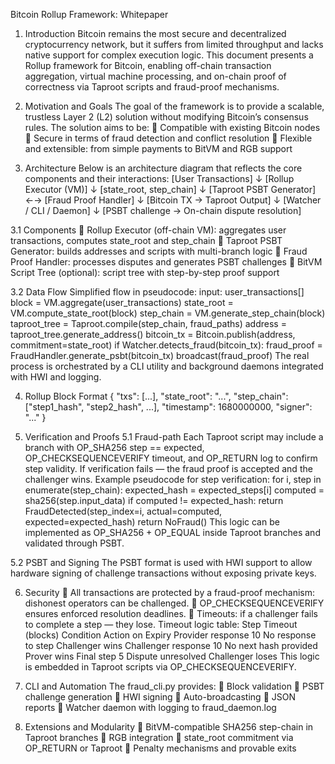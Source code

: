 Bitcoin Rollup Framework: Whitepaper

1. Introduction
Bitcoin remains the most secure and decentralized cryptocurrency network, but it suffers from limited throughput and lacks native support for complex execution logic. This document presents a Rollup framework for Bitcoin, enabling off-chain transaction aggregation, virtual machine processing, and on-chain proof of correctness via Taproot scripts and fraud-proof mechanisms.

3. Motivation and Goals
The goal of the framework is to provide a scalable, trustless Layer 2 (L2) solution without modifying Bitcoin’s consensus rules. The solution aims to be:
 Compatible with existing Bitcoin nodes
 Secure in terms of fraud detection and conflict resolution
 Flexible and extensible: from simple payments to BitVM and RGB support

5. Architecture
Below is an architecture diagram that reflects the core components and their interactions:
[User Transactions]
↓
[Rollup Executor (VM)]
↓
[state_root, step_chain]
↓
[Taproot PSBT Generator] ←→ [Fraud Proof Handler]
↓
[Bitcoin TX → Taproot Output]
↓
[Watcher / CLI / Daemon]
↓
[PSBT challenge → On-chain dispute resolution]

3.1 Components
 Rollup Executor (off-chain VM): aggregates user transactions, computes state_root and step_chain
 Taproot PSBT Generator: builds addresses and scripts with multi-branch logic
 Fraud Proof Handler: processes disputes and generates PSBT challenges
 BitVM Script Tree (optional): script tree with step-by-step proof support

3.2 Data Flow
Simplified flow in pseudocode:
input: user_transactions[]
block = VM.aggregate(user_transactions)
state_root = VM.compute_state_root(block)
step_chain = VM.generate_step_chain(block)
taproot_tree = Taproot.compile(step_chain, fraud_paths)
address = taproot_tree.generate_address()
bitcoin_tx = Bitcoin.publish(address, commitment=state_root)
if Watcher.detects_fraud(bitcoin_tx):
fraud_proof = FraudHandler.generate_psbt(bitcoin_tx)
broadcast(fraud_proof)
The real process is orchestrated by a CLI utility and background daemons integrated with HWI and logging.

4. Rollup Block Format
{
"txs": [...],
"state_root": "...",
"step_chain": ["step1_hash", "step2_hash", ...],
"timestamp": 1680000000,
"signer": "..."
}

5. Verification and Proofs
5.1 Fraud-path
Each Taproot script may include a branch with OP_SHA256 step == expected, OP_CHECKSEQUENCEVERIFY timeout, and OP_RETURN log to confirm step validity. If verification fails — the fraud proof is accepted and the challenger wins.
Example pseudocode for step verification:
for i, step in enumerate(step_chain):
expected_hash = expected_steps[i]
computed = sha256(step.input_data)
if computed != expected_hash:
return FraudDetected(step_index=i, actual=computed, expected=expected_hash)
return NoFraud()
This logic can be implemented as OP_SHA256 + OP_EQUAL inside Taproot branches and validated through PSBT.

5.2 PSBT and Signing
The PSBT format is used with HWI support to allow hardware signing of challenge transactions without exposing private keys.

6. Security
 All transactions are protected by a fraud-proof mechanism: dishonest operators can be challenged.
 OP_CHECKSEQUENCEVERIFY ensures enforced resolution deadlines.
 Timeouts: if a challenger fails to complete a step — they lose.
Timeout logic table:
Step
Timeout (blocks)
Condition
Action on Expiry
Provider response
10
No response to step
Challenger wins
Challenger response
10
No next hash provided
Prover wins
Final step
5
Dispute unresolved
Challenger loses
This logic is embedded in Taproot scripts via OP_CHECKSEQUENCEVERIFY.

7. CLI and Automation
The fraud_cli.py provides:
 Block validation
 PSBT challenge generation
 HWI signing
 Auto-broadcasting
 JSON reports
 Watcher daemon with logging to fraud_daemon.log

9. Extensions and Modularity
 BitVM-compatible SHA256 step-chain in Taproot branches
 RGB integration
 state_root commitment via OP_RETURN or Taproot
 Penalty mechanisms and provable exits
